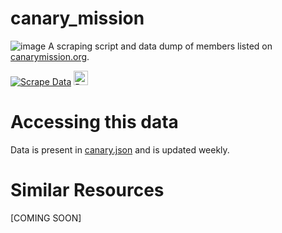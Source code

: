 # canary_mission

![image](https://github.com/kosher247/canary_mission/assets/174394289/4a7ae155-09f6-41d3-a9a9-5248022b69f6) A scraping script and data dump of members listed on [canarymission.org](https://canarymission.org/). 

[![Scrape Data](https://github.com/kosher247/canary_mission/actions/workflows/scrape.yml/badge.svg)](https://github.com/kosher247/canary_mission/actions/workflows/scrape.yml)
<a href="https://raw.githubusercontent.com/kosher247/canary_mission/main/canary.json" download>
  <img src="https://img.shields.io/badge/Download Data-JSON%20File-blue?style=for-the-badge" alt="Download JSON File" height = "23">
</a>

# Accessing this data

Data is present in [canary.json](https://github.com/kosher247/canary_mission/blob/main/canary.json) and is updated weekly.

# Similar Resources 

[COMING SOON]
